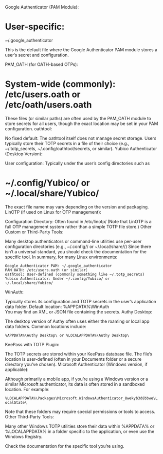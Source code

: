 Google Authenticator (PAM Module):


# User-specific:

~/.google_authenticator

This is the default file where the Google Authenticator PAM module stores a user’s secret and configuration.

PAM_OATH (for OATH-based OTPs):

# System-wide (commonly): /etc/users.oath or /etc/oath/users.oath
These files (or similar paths) are often used by the PAM_OATH module to store secrets for all users, though the exact location may be set in your PAM configuration.
oathtool:

No fixed default:
The oathtool itself does not manage secret storage. Users typically store their TOTP secrets in a file of their choice (e.g., ~/.totp_secrets, ~/.config/oathtool/secrets, or similar).
Yubico Authenticator (Desktop Version):

User configuration: Typically under the user’s config directories such as

# ~/.config/Yubico/ or ~/.local/share/Yubico/

The exact file name may vary depending on the version and packaging.
LinOTP (if used on Linux for OTP management):

Configuration Directory: Often found in /etc/linotp/
(Note that LinOTP is a full OTP management system rather than a simple TOTP file store.)
Other Custom or Third-Party Tools:

Many desktop authenticators or command-line utilities use per-user configuration directories (e.g., ~/.config/<appname>/ or ~/.local/share/<appname>/)
Since there isn’t a universal standard, you should check the documentation for the specific tool.
In summary, for many Linux environments:

```
Google Authenticator PAM: ~/.google_authenticator
PAM_OATH: /etc/users.oath (or similar)
oathtool: User-defined (commonly something like ~/.totp_secrets)
Yubico Authenticator: Under ~/.config/Yubico/ or ~/.local/share/Yubico/
```




WinAuth:

Typically stores its configuration and TOTP secrets in the user’s application data folder.
Default location:
%APPDATA%\WinAuth\
You may find an XML or JSON file containing the secrets.
Authy Desktop:

The desktop version of Authy often uses either the roaming or local app data folders.
Common locations include:

```%APPDATA%\Authy Desktop\ or %LOCALAPPDATA%\Authy Desktop\ ```

KeePass with TOTP Plugin:

The TOTP secrets are stored within your KeePass database file.
The file’s location is user-defined (often in your Documents folder or a secure directory you’ve chosen).
Microsoft Authenticator (Windows version, if applicable):

Although primarily a mobile app, if you’re using a Windows version or a similar Microsoft authenticator, its data is often stored in a sandboxed location.
For example:

```%LOCALAPPDATA%\Packages\Microsoft.WindowsAuthenticator_8wekyb3d8bbwe\LocalState\```

Note that these folders may require special permissions or tools to access.
Other Third-Party Tools:

Many other Windows TOTP utilities store their data within %APPDATA% or %LOCALAPPDATA% in a folder specific to the application, or even use the Windows Registry.

Check the documentation for the specific tool you’re using.
